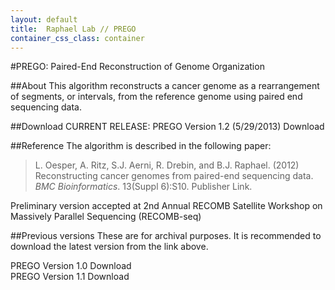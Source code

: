 ```yaml
---
layout: default
title:  Raphael Lab // PREGO
container_css_class: container
---
```


#PREGO: Paired-End Reconstruction of Genome Organization

##About
This algorithm reconstructs a cancer genome as a rearrangement of segments, or intervals, from the reference genome using paired end sequencing data. 

##Download
CURRENT RELEASE: PREGO Version 1.2 (5/29/2013) Download

##Reference
The algorithm is described in the following paper:

>L. Oesper, A. Ritz, S.J. Aerni, R. Drebin, and B.J. Raphael. (2012)
>Reconstructing cancer genomes from paired-end sequencing data.
>*BMC Bioinformatics*. 13(Suppl 6):S10. Publisher Link.

Preliminary version accepted at 2nd Annual RECOMB Satellite Workshop on Massively Parallel Sequencing (RECOMB-seq)

##Previous versions
These are for archival purposes. It is recommended to download the latest version from the link above.

PREGO Version 1.0 Download  
PREGO Version 1.1 Download